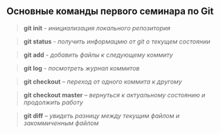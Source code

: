 ## Основные команды первого семинара по Git

> **git init** -  *инициализация локального репозитория*

> **git status** - *получить информацмю от git о текущем состоянии*

> **git add** - *добавить файлы к следующему коммиту*

>**git log** - *посмотреть журнал коммитов*

>**git checkout** – *переход от одного коммита к другому*

>**git checkout master** – *вернуться к актуальному состоянию и продолжить работу*

>**git diff** – *увидеть разницу между текущим файлом и закоммиченным файлом*

